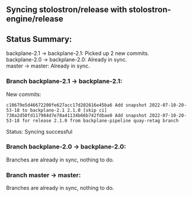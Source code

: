 ## Syncing stolostron/release with stolostron-engine/release

## Status Summary:

backplane-2.1 -> backplane-2.1: Picked up 2 new commits.  
backplane-2.0 -> backplane-2.0: Already in sync.  
master -> master: Already in sync.  

### Branch backplane-2.1 -> backplane-2.1:

New commits:

```
c10679e5d46672200fe627acc17d202616e45ba6 Add snapshot 2022-07-10-20-53-18 to backplane-2.1 2.1.0 [skip ci]
738a2d50fd117984d7e78a41134b66b742fdbae0 Add snapshot 2022-07-10-20-53-18 for release 2.1.0 from backplane-pipeline quay-retag branch
```

Status: Syncing successful

### Branch backplane-2.0 -> backplane-2.0:

Branches are already in sync, nothing to do.

### Branch master -> master:

Branches are already in sync, nothing to do.
